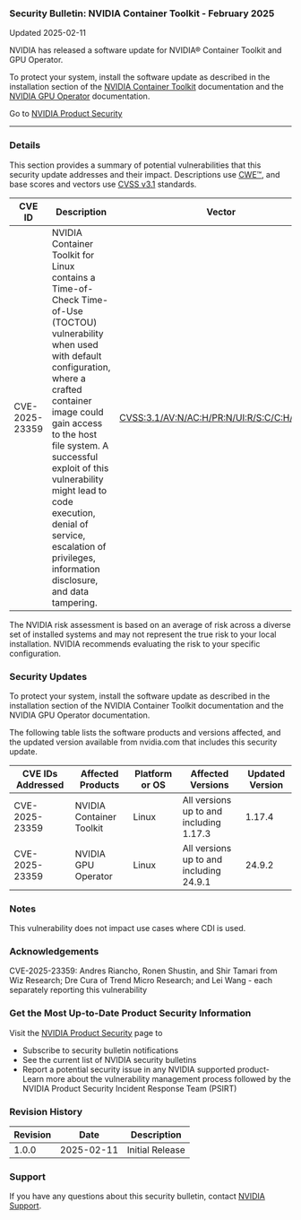 ### Security Bulletin: NVIDIA Container Toolkit - February 2025

Updated 2025-02-11

NVIDIA has released a software update for NVIDIA® Container Toolkit and GPU Operator.<div>To protect your system, install the software update as described in the installation section of the <a href="https://docs.nvidia.com/datacenter/cloud-native/container-toolkit/latest/install-guide.html">NVIDIA Container Toolkit</a> documentation and the <a href="https://docs.nvidia.com/datacenter/cloud-native/gpu-operator/latest/getting-started.html">NVIDIA GPU Operator</a> documentation.</div>

Go to [NVIDIA Product Security](https://www.nvidia.com/security/)

_______________________________________________________________________________________________________________________________________________

### Details

This section provides a summary of potential vulnerabilities that this security update addresses and their impact. Descriptions use [CWE™](https://cwe.mitre.org/), and base scores and vectors use [CVSS v3.1](https://www.first.org/cvss/specification-document) standards.

| **CVE ID** | **Description** | **Vector** | **Base Score** | **Severity** | **CWE** | **Impacts** |
| ---------- | ---------------- | ---------- | -------------- | ------------ | -------- | ------------ |
| CVE-2025-23359 | NVIDIA Container Toolkit for Linux contains a Time-of-Check Time-of-Use (TOCTOU) vulnerability when used with default configuration, where a crafted container image could gain access to the host file system. A successful exploit of this vulnerability might lead to code execution, denial of service, escalation of privileges, information disclosure, and data tampering. | [CVSS:3.1/AV:N/AC:H/PR:N/UI:R/S:C/C:H/I:H/A:H](https://www.first.org/cvss/calculator/3.1#CVSS:3.1/AV:N/AC:H/PR:N/UI:R/S:C/C:H/I:H/A:H) | 8.3 | HIGH | [CWE-367](https://cwe.mitre.org/data/definitions/367.html) | Code Execution, Denial of Service, Escalation of Privileges, Data Tampering, Information Disclosure |

The NVIDIA risk assessment is based on an average of risk across a diverse set of installed systems and may not represent the true risk to your local installation. NVIDIA recommends evaluating the risk to your specific configuration.

### Security Updates

To protect your system, install the software update as described in the installation section of the NVIDIA Container Toolkit documentation and the NVIDIA GPU Operator documentation.

The following table lists the software products and versions affected, and the updated version available from nvidia.com that includes this security update.

| **CVE IDs Addressed** | **Affected Products** | **Platform or OS** | **Affected Versions** | **Updated Version** |
| --------------------- | --------------------- | ----------------- | --------------------- | ------------------- |
| CVE-2025-23359 | NVIDIA Container Toolkit | Linux | All versions up to and including 1.17.3 | 1.17.4 |
| CVE-2025-23359 | NVIDIA GPU Operator | Linux | All versions up to and including 24.9.1 | 24.9.2 |

### Notes

This vulnerability does not impact use cases where CDI is used.


### Acknowledgements

CVE-2025-23359: Andres Riancho, Ronen Shustin, and Shir Tamari from Wiz Research; Dre Cura of Trend Micro Research; and Lei Wang - each separately reporting this vulnerability



### Get the Most Up-to-Date Product Security Information

Visit the [NVIDIA Product Security](https://www.nvidia.com/security/) page to

- Subscribe to security bulletin notifications
- See the current list of NVIDIA security bulletins
- Report a potential security issue in any NVIDIA supported product- Learn more about the vulnerability management process followed by the NVIDIA Product Security Incident Response Team (PSIRT)
### Revision History

| **Revision** | **Date** | **Description** |
| ------------ | -------- | --------------- |
| 1.0.0 | 2025-02-11 | Initial Release |

### Support
If you have any questions about this security bulletin, contact [NVIDIA Support](https://www.nvidia.com/object/support.html).

